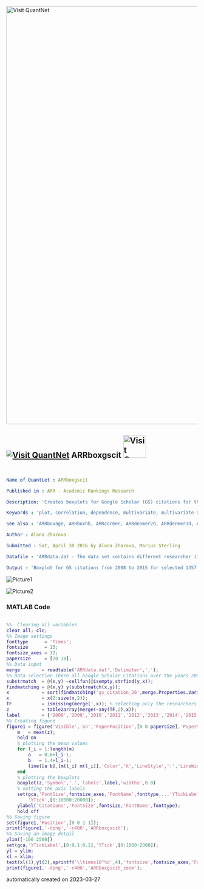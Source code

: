 [<img src="https://github.com/QuantLet/Styleguide-and-FAQ/blob/master/pictures/banner.png" width="1100" alt="Visit QuantNet">](http://quantlet.de/)

## [<img src="https://github.com/QuantLet/Styleguide-and-FAQ/blob/master/pictures/qloqo.png" alt="Visit QuantNet">](http://quantlet.de/) **ARRboxgscit** [<img src="https://github.com/QuantLet/Styleguide-and-FAQ/blob/master/pictures/QN2.png" width="60" alt="Visit QuantNet 2.0">](http://quantlet.de/)

```yaml


Name of QuantLet : ARRboxgscit

Published in : ARR - Academic Rankings Research

Description: 'Creates boxplots for Google Scholar (GS) citations for the period from 2008 till 2015'

Keywords : 'plot, correlation, dependence, multivariate, multivariate analysis, visualization, data visualization, analysis, descriptive-methods, descriptive, graphical representation, boxplot, descriptive-statistics, five number summary'

See also : 'ARRboxage, ARRboxhb, ARRcormer, ARRdenmer2d, ARRdenmer3d, ARRhexage, ARRhexcit, ARRhexhin, ARRhismer, ARRmosage, ARRmosagegr, ARRmossub, ARRpcpgscit, ARRpcphb, ARRpcpmer, ARRpcprp, ARRqrqqhb, ARRscaage, ARRscamer'

Author : Alona Zharova

Submitted : Sat, April 30 2016 by Alona Zharova, Marius Sterling

Datafile : 'ARRdata.dat - The data set contains different researcher (3218 rows) of either RePEc (77 columns), Handelsblatt (48 columns) ranking or both and their Google Scholar data (16 columns) as well as age and subject fields (2 columns)'

Output : 'Boxplot for GS citations from 2008 to 2015 for selected 1357 researchers. The red lines denote the median, whereas the dotted lines represent the mean'

```

![Picture1](ARRboxgscit.png)

![Picture2](ARRboxgscit_zoom.png)

### MATLAB Code
```matlab

%%  Clearing all variables
clear all; clc;
%% Image settings
fonttype      = 'Times';
fontsize      = 15;
fontsize_axes = 12;
papersize     = [20 10];
%% Data input
merge        = readtable('ARRdata.dat','Delimiter',';');
%% Data selection (here all Google Scholar Citations over the years 2008 till 2015)
substrmatch  = @(x,y) ~cellfun(@isempty,strfind(y,x));
findmatching = @(x,y) y(substrmatch(x,y));
x            = sort(findmatching('gs_citation_20',merge.Properties.VariableNames));
x            = x(2:size(x,2));
TF           = ismissing(merge(:,x)); % selecting only the researchers having scores in all years
z            = table2array(merge(~any(TF,2),x));
label        = {'2008','2009','2010','2011','2012','2013','2014','2015'};
%% Creating figure
figure1 = figure('Visible','on','PaperPosition',[0 0 papersize],'PaperSize',papersize);
    m   = mean(z);
    hold on
    % plotting the mean values
    for l_i = 1:length(m)
        a   = 0.6+l_i-1;
        b   = 1.4+l_i-1;
        line([a b],[m(l_i) m(l_i)],'Color','k','LineStyle',':','LineWidth',1.2);
    end
    % plotting the boxplots
    boxplot(z,'Symbol','.','labels',label,'widths',0.8)
    % setting the axis labels
    set(gca,'FontSize',fontsize_axes,'FontName',fonttype,...'YTickLabel',[0:2],
        'YTick',[0:10000:20000]);
    ylabel('Citations','FontSize',fontsize,'FontName',fonttype);
    hold off
%% Saving figure
set(figure1,'Position',[0 0 1 1]);
print(figure1,'-dpng','-r400','ARRboxgscit');
%% Saving an image detail
ylim([-100 2500])
set(gca,'YTickLabel',[0:0.1:0.2],'YTick',[0:1000:2000]);
yl = ylim;
xl = xlim;
text(xl(1),yl(2),sprintf('\\times10^%d',4),'fontsize',fontsize_axes,'FontName',fonttype,'VerticalAlignment','bottom');
print(figure1,'-dpng','-r400','ARRboxgscit_zoom');
```

automatically created on 2023-03-27